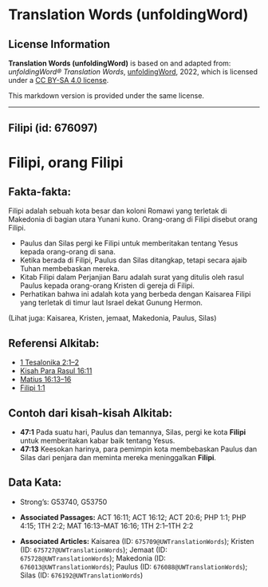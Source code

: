 # Translation Words (unfoldingWord)

## License Information

**Translation Words (unfoldingWord)** is based on and adapted from: _unfoldingWord® Translation Words_, [unfoldingWord](https://unfoldingword.org/utw), 2022, which is licensed under a [CC BY-SA 4.0 license](https://creativecommons.org/licenses/by-sa/4.0/legalcode.en).

This markdown version is provided under the same license.



--------------------------------

## Filipi (id: 676097)

Filipi, orang Filipi
====================

Fakta\-fakta:
-------------

Filipi adalah sebuah kota besar dan koloni Romawi yang terletak di Makedonia di bagian utara Yunani kuno. Orang\-orang di Filipi disebut orang Filipi.

* Paulus dan Silas pergi ke Filipi untuk memberitakan tentang Yesus kepada orang\-orang di sana.
* Ketika berada di Filipi, Paulus dan Silas ditangkap, tetapi secara ajaib Tuhan membebaskan mereka.
* Kitab Filipi dalam Perjanjian Baru adalah surat yang ditulis oleh rasul Paulus kepada orang\-orang Kristen di gereja di Filipi.
* Perhatikan bahwa ini adalah kota yang berbeda dengan Kaisarea Filipi yang terletak di timur laut Israel dekat Gunung Hermon.

(Lihat juga: Kaisarea, Kristen, jemaat, Makedonia, Paulus, Silas)

Referensi Alkitab:
------------------

* [1 Tesalonika 2:1–2](https://ref.ly/1Thess0:0)
* [Kisah Para Rasul 16:11](https://ref.ly/Acts0:0)
* [Matius 16:13–16](https://ref.ly/Matt16:13-Matt16:16)
* [Filipi 1:1](https://ref.ly/Phil1:1)

Contoh dari kisah\-kisah Alkitab:
---------------------------------

* **47:1** Pada suatu hari, Paulus dan temannya, Silas, pergi ke kota **Filipi** untuk memberitakan kabar baik tentang Yesus.
* **47:13** Keesokan harinya, para pemimpin kota membebaskan Paulus dan Silas dari penjara dan meminta mereka meninggalkan **Filipi**.

Data Kata:
----------

* Strong’s: G53740, G53750

* **Associated Passages:** ACT 16:11; ACT 16:12; ACT 20:6; PHP 1:1; PHP 4:15; 1TH 2:2; MAT 16:13–MAT 16:16; 1TH 2:1–1TH 2:2
* **Associated Articles:** Kaisarea (ID: `675709@UWTranslationWords`); Kristen (ID: `675727@UWTranslationWords`); Jemaat (ID: `675728@UWTranslationWords`); Makedonia (ID: `676013@UWTranslationWords`); Paulus (ID: `676088@UWTranslationWords`); Silas (ID: `676192@UWTranslationWords`)

